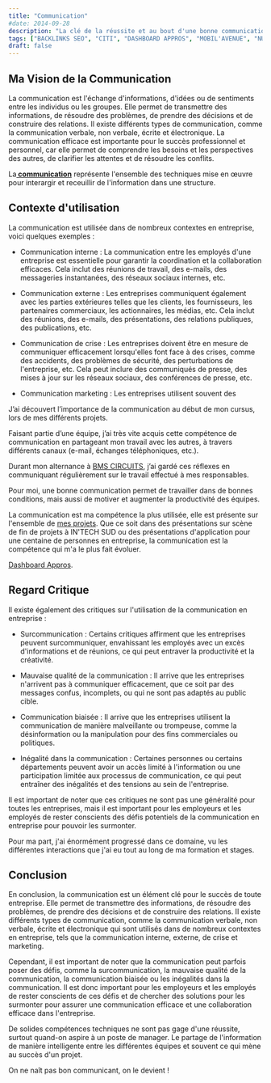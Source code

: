 ```yaml
---
title: "Communication"
#date: 2014-09-28
description: "La clé de la réussite et au bout d'une bonne communication entreprise."
tags: ["BACKLINKS SEO", "CITI", "DASHBOARD APPROS", "MOBIL'AVENUE", "NUMERI'COM", "TRANSITION 4.0", "TRANSVERSE"]
draft: false
---
```


## Ma Vision de la Communication

 La communication est l'échange d'informations, d'idées ou de sentiments entre les individus ou les groupes. Elle permet de transmettre des informations, de résoudre des problèmes, de prendre des décisions et de construire des relations. Il existe différents types de communication, comme la communication verbale, non verbale, écrite et électronique. La communication efficace est importante pour le succès professionnel et personnel, car elle permet de comprendre les besoins et les perspectives des autres, de clarifier les attentes et de résoudre les conflits.

 La<b><u> communication</u></b> représente l'ensemble des techniques mise en œuvre pour interargir et receuillir de l'information dans une structure.  


## Contexte d'utilisation

La communication est utilisée dans de nombreux contextes en entreprise, voici quelques exemples :

   - Communication interne : La communication entre les employés d'une entreprise est essentielle pour garantir la coordination et la collaboration efficaces. Cela inclut des réunions de travail, des e-mails, des messageries instantanées, des réseaux sociaux internes, etc.

   - Communication externe : Les entreprises communiquent également avec les parties extérieures telles que les clients, les fournisseurs, les partenaires commerciaux, les actionnaires, les médias, etc. Cela inclut des réunions, des e-mails, des présentations, des relations publiques, des publications, etc.

   - Communication de crise : Les entreprises doivent être en mesure de communiquer efficacement lorsqu'elles font face à des crises, comme des accidents, des problèmes de sécurité, des perturbations de l'entreprise, etc. Cela peut inclure des communiqués de presse, des mises à jour sur les réseaux sociaux, des conférences de presse, etc.

   - Communication marketing : Les entreprises utilisent souvent des

J’ai découvert l’importance de la communication au début de mon cursus<a href="https://www.intechinfo.fr/" target="_blank"></a>, lors de mes différents projets.

Faisant partie d’une équipe, j’ai très vite acquis cette compétence de communication en partageant mon travail avec les autres, à travers différents canaux (e-mail, échanges téléphoniques, etc.).

Durant mon alternance à <a href="https://bmscircuits.com/" target="_blank"> BMS CIRCUITS</a>, j’ai gardé ces réflexes en communiquant régulièrement sur le travail effectué à mes responsables.

Pour moi, une bonne communication permet de travailler dans de bonnes conditions, mais aussi de motiver et augmenter la productivité des équipes.

La communication est ma compétence la plus utilisée, elle est présente sur l'ensemble de [mes projets](../../projets/).
Que ce soit dans des présentations sur scène de fin de projets à IN'TECH SUD ou des présentations d'application pour une centaine de personnes en entreprise, la communication est la compétence qui m'a le plus fait évoluer.  

[Dashboard Appros](../../projets/dashboardappro).


## Regard Critique
Il existe également des critiques sur l'utilisation de la communication en entreprise :

   - Surcommunication : Certains critiques affirment que les entreprises peuvent surcommuniquer, envahissant les employés avec un excès d'informations et de réunions, ce qui peut entraver la productivité et la créativité.

   - Mauvaise qualité de la communication : Il arrive que les entreprises n'arrivent pas à communiquer efficacement, que ce soit par des messages confus, incomplets, ou qui ne sont pas adaptés au public cible.

   - Communication biaisée : Il arrive que les entreprises utilisent la communication de manière malveillante ou trompeuse, comme la désinformation ou la manipulation pour des fins commerciales ou politiques.

   - Inégalité dans la communication : Certaines personnes ou certains départements peuvent avoir un accès limité à l'information ou une participation limitée aux processus de communication, ce qui peut entraîner des inégalités et des tensions au sein de l'entreprise.

Il est important de noter que ces critiques ne sont pas une généralité pour toutes les entreprises, mais il est important pour les employeurs et les employés de rester conscients des défis potentiels de la communication en entreprise pour pouvoir les surmonter.

Pour ma part, j'ai énormément progressé dans ce domaine, vu les différentes interactions que j'ai eu tout au long de ma formation et stages.


## Conclusion
En conclusion, la communication est un élément clé pour le succès de toute entreprise. Elle permet de transmettre des informations, de résoudre des problèmes, de prendre des décisions et de construire des relations. Il existe différents types de communication, comme la communication verbale, non verbale, écrite et électronique qui sont utilisés dans de nombreux contextes en entreprise, tels que la communication interne, externe, de crise et marketing. 

Cependant, il est important de noter que la communication peut parfois poser des défis, comme la surcommunication, la mauvaise qualité de la communication, la communication biaisée ou les inégalités dans la communication. Il est donc important pour les employeurs et les employés de rester conscients de ces défis et de chercher des solutions pour les surmonter pour assurer une communication efficace et une collaboration efficace dans l'entreprise.

De solides compétences techniques ne sont pas gage d'une réussite, surtout quand-on aspire à un poste de manager. Le partage de l'information de manière intelligente entre les différentes équipes et souvent ce qui mène au succès d'un projet.

On ne naît pas bon communicant, on le devient !